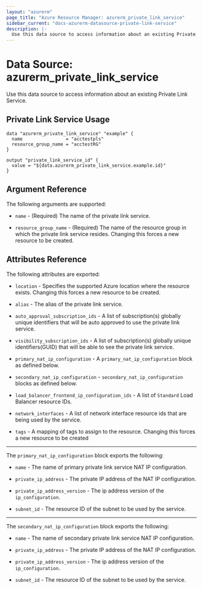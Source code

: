 ```yaml
---
layout: "azurerm"
page_title: "Azure Resource Manager: azurerm_private_link_service"
sidebar_current: "docs-azurerm-datasource-private-link-service"
description: |-
  Use this data source to access information about an existing Private Link Service.
---
```


# Data Source: azurerm_private_link_service

Use this data source to access information about an existing Private Link Service.


## Private Link Service Usage

```hcl
data "azurerm_private_link_service" "example" {
  name                = "acctestpls"
  resource_group_name = "acctestRG"
}

output "private_link_service_id" {
  value = "${data.azurerm_private_link_service.example.id}"
}
```


## Argument Reference

The following arguments are supported:

* `name` - (Required) The name of the private link service.

* `resource_group_name` - (Required) The name of the resource group in which the private link service resides. Changing this forces a new resource to be created.


## Attributes Reference

The following attributes are exported:

* `location` - Specifies the supported Azure location where the resource exists. Changing this forces a new resource to be created.

* `alias` - The alias of the private link service.

* `auto_approval_subscription_ids` - A list of subscription(s) globally unique identifiers that will be auto approved to use the private link service.

* `visibility_subscription_ids` - A list of subscription(s) globally unique identifiers(GUID) that will be able to see the private link service.

* `primary_nat_ip_configuration` - A `primary_nat_ip_configuration` block as defined below.

* `secondary_nat_ip_configuration` -  `secondary_nat_ip_configuration` blocks as defined below.

* `load_balancer_frontend_ip_configuration_ids` - A list of `Standard` Load Balancer resource IDs.

* `network_interfaces` - A list of network interface resource ids that are being used by the service.

* `tags` - A mapping of tags to assign to the resource. Changing this forces a new resource to be created


---

The `primary_nat_ip_configuration` block exports the following:

* `name` - The name of primary private link service NAT IP configuration.

* `private_ip_address` - The private IP address of the NAT IP configuration.

* `private_ip_address_version` - The ip address version of the `ip_configuration`.

* `subnet_id` - The resource ID of the subnet to be used by the service.


---

The `secondary_nat_ip_configuration` block exports the following:

* `name` - The name of secondary private link service NAT IP configuration.

* `private_ip_address` - The private IP address of the NAT IP configuration.

* `private_ip_address_version` - The ip address version of the `ip_configuration`.

* `subnet_id` - The resource ID of the subnet to be used by the service.
